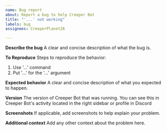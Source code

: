 ```yaml
---
name: Bug report
about: Report a bug to help Creeper Bot
title: "'...' not working"
labels: bug
assignees: CreeperPlanet26

---
```


**Describe the bug**
A clear and concise description of what the bug is.

**To Reproduce**
Steps to reproduce the behavior:
1. Use '...' command
3. Put '...' for the '...' argument

**Expected behavior**
A clear and concise description of what you expected to happen.

**Version**
 The version of Creeper Bot that was running. You can see this in Creeper Bot's activity located in the right sidebar or profile in Discord

**Screenshots**
If applicable, add screenshots to help explain your problem.

**Additional context**
Add any other context about the problem here.
